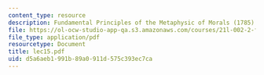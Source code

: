 ```yaml
---
content_type: resource
description: Fundamental Principles of the Metaphysic of Morals (1785)
file: https://ol-ocw-studio-app-qa.s3.amazonaws.com/courses/21l-002-2-foundations-of-western-culture-ii-renaissance-to-modernity-spring-2003/d5a6aeb1991b89a0911d575c393ec7ca_lec15.pdf
file_type: application/pdf
resourcetype: Document
title: lec15.pdf
uid: d5a6aeb1-991b-89a0-911d-575c393ec7ca
---
```

